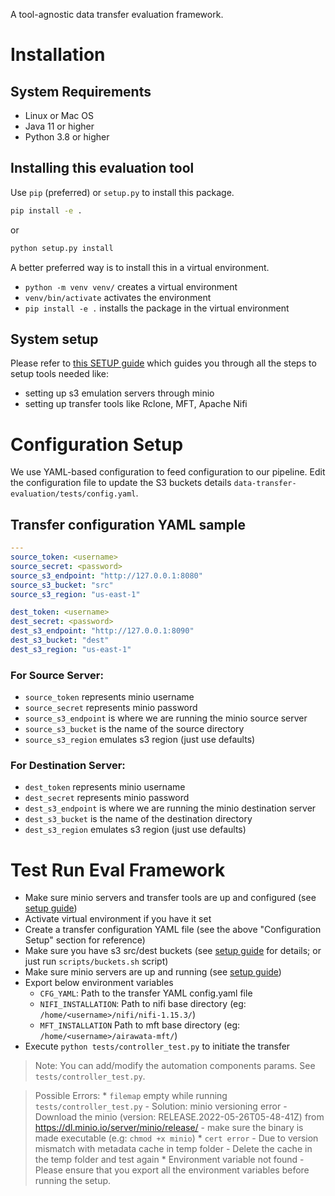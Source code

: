 A tool-agnostic data transfer evaluation framework.

# Installation

## System Requirements
* Linux or Mac OS
* Java 11 or higher
* Python 3.8 or higher

## Installing this evaluation tool

Use `pip` (preferred) or `setup.py` to install this package.

```bash
pip install -e .
```

or

```bash
python setup.py install
```

A better preferred way is to install this in a virtual environment.
- `python -m venv venv/` creates a virtual environment
- `venv/bin/activate` activates the environment
- `pip install -e .` installs the package in the virtual environment

## System setup
Please refer to [this SETUP guide](SETUP.md) which guides you through all the steps to setup tools needed like:
- setting up s3 emulation servers through minio
- setting up transfer tools like Rclone, MFT, Apache Nifi

# Configuration Setup
We use YAML-based configuration to feed configuration to our pipeline.
Edit the configuration file to update the S3 buckets details `data-transfer-evaluation/tests/config.yaml`.

## Transfer configuration YAML sample

```YAML
---
source_token: <username>
source_secret: <password>
source_s3_endpoint: "http://127.0.0.1:8080"
source_s3_bucket: "src"
source_s3_region: "us-east-1"

dest_token: <username>
dest_secret: <password>
dest_s3_endpoint: "http://127.0.0.1:8090"
dest_s3_bucket: "dest"
dest_s3_region: "us-east-1"
```

### For Source Server:
* `source_token` represents minio username
* `source_secret` represents minio password
* `source_s3_endpoint` is where we are running the minio source server
* `source_s3_bucket` is the name of the source directory
* `source_s3_region` emulates s3 region (just use defaults)

### For Destination Server:
* `dest_token` represents minio username
* `dest_secret` represents minio password
* `dest_s3_endpoint` is where we are running the minio destination server
* `dest_s3_bucket` is the name of the destination directory
* `dest_s3_region` emulates s3 region (just use defaults)

# Test Run Eval Framework

* Make sure minio servers and transfer tools are up and configured (see [setup guide](SETUP.md))
* Activate virtual environment if you have it set
* Create a transfer configuration YAML file (see the above "Configuration Setup" section for reference)
* Make sure you have s3 src/dest buckets (see [setup guide](SETUP.md) for details; or just run `scripts/buckets.sh` script)
* Make sure minio servers are up and running (see [setup guide](SETUP.md))
* Export below environment variables
    - `CFG_YAML`: Path to the transfer YAML config.yaml file
    - `NIFI_INSTALLATION`: Path to nifi base directory (eg: `/home/<username>/nifi/nifi-1.15.3/`)
    - `MFT_INSTALLATION` Path to mft base directory (eg: `/home/<username>/airawata-mft/`)
* Execute ```python tests/controller_test.py``` to initiate the transfer

> Note: You can add/modify the automation components params. See `tests/controller_test.py`.

> Possible Errors:
    * `filemap` empty while running `tests/controller_test.py`
        - Solution: minio versioning error
        - Download the minio (version: RELEASE.2022-05-26T05-48-41Z) from https://dl.minio.io/server/minio/release/
        - make sure the binary is made executable (e.g: `chmod +x minio`)
    * `cert error`
        - Due to version mismatch with metadata cache in temp folder
        - Delete the cache in the temp folder and test again
    * Environment variable not found
        - Please ensure that you export all the environment variables before running the setup.
    
